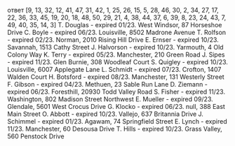 ответ 
[9, 13, 32, 12, 41, 47, 31, 42, 1, 25, 26, 15, 5, 28, 46, 30, 2, 34, 27, 17, 22, 36, 33, 45, 19, 20, 18, 48, 50, 29, 21, 4, 38, 44, 37, 6, 39, 8, 23, 24, 43, 7, 49, 40, 35, 14, 3]
T. Douglas - expired 01/23. West Windsor, 87 Horseshoe Drive
C. Boyle - expired 06/23. Louisville, 8502 Madrone Avenue
T. Rolfson - expired 02/23. Norman, 2010 Rising Hill Drive
E. Ernser - expired 10/23. Savannah, 1513 Cathy Street
J. Halvorson - expired 10/23. Yarmouth, 4 Old Colony Way
K. Terry - expired 05/23. Manchester, 210 Green Road
J. Sipes - expired 11/23. Glen Burnie, 308 Woodleaf Court
S. Quigley - expired 10/23. Louisville, 6007 Applegate Lane
L. Schmidt - expired 07/23. Crofton, 1407 Walden Court
H. Botsford - expired 08/23. Manchester, 131 Westerly Street
F. Gibson - expired 04/23. Methuen, 23 Sable Run Lane
D. Ziemann - expired 06/23. Foresthill, 20930 Todd Valley Road
S. Fisher - expired 11/23. Washington, 802 Madison Street Northwest
E. Mueller - expired 09/23. Glendale, 5601 West Crocus Drive
G. Klocko - expired 06/23. null, 388 East Main Street
O. Abbott - expired 10/23. Vallejo, 637 Britannia Drive
J. Schimmel - expired 01/23. Agawam, 74 Springfield Street
E. Lynch - expired 11/23. Manchester, 60 Desousa Drive
T. Hills - expired 10/23. Grass Valley, 560 Penstock Drive